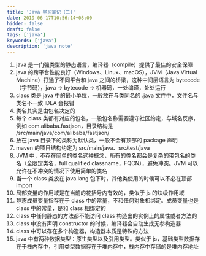 ```yaml
---
title: 'Java 学习笔记（二)'
date: 2019-06-17T10:56:14+08:00
hidden: false
draft: false
tags: ['java']
keywords: ['java']
description: 'java note'
---
```


1. java 是一门强类型的静态语言，编译器（compile）提供了最佳的安全保障
2. java 的跨平台性能良好（Windows、Linux、macOS），JVM（Java Virtual Machine）打通了不同平台和 java 之间的桥梁，这种中间层语言为 bytecode （字节码），java -> bytecode -> 机器码，一处编译，处处运行
3. class 类是 java 中的最小单位，一般放在与类同名的 .java 文件中，文件名与类名不一致 IDEA 会报错
4. 类名其实是由包名决定的
5. 每个 class 类都有对应的包名，一般包名称需要遵守社区约定，与域名反序，例如 com.alibaba.fastjson，目录结构是 /src/main/java/com/alibaba/fastjson/
6. 放在 java 目录下的类称为默认类，一般不会有顶部的 package 声明
7. maven 的项目结构约定为 src/main/java、src/test/java
8. JVM 中，不存在简单的类名这种概念，所有的类名都会是复杂的带包名的类名（全限定类名，full qualified classname，FQCN），避免冲突。JVM 可以允许在不冲突的情况下使用简单的类名
9. 当一个 class 类放在 java.lang 包下时，其他类使用的时候可以不必在顶部 import
10. 局部变量的作用域是在当前的花括号内有效的，类似于 js 的块级作用域
11. 静态成员变量指存在于 class 中的常量，不和任何对象相绑定。成员变量也是 class 中的常量，是和 class 相绑定的
12. class 中任何静态的方法都不能访问 class 构造出的实例上的属性或者方法的
13. class 中没有声明 constructor 的时候，编译器会自动生成无参构造器
14. class 中可以存在多个构造器，构造器本质是特殊的方法
15. java 中有两种数据类型：原生类型以及引用类型。类似于 js，基础类型数据存在于栈内存中，引用类型数据存在于堆内存中，栈内存中存储的是堆内存地址
